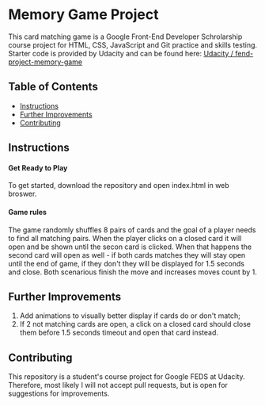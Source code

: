 # Memory Game Project
This card matching game is a Google Front-End Developer Schrolarship course project for HTML, CSS, JavaScript and Git practice and skills testing. Starter code is provided by Udacity and can be found here: [Udacity / fend-project-memory-game](https://github.com/udacity/fend-project-memory-game)

## Table of Contents

* [Instructions](#instructions)
* [Further Improvements](##FurtherImprovements)
* [Contributing](#contributing)


## Instructions
#### Get Ready to Play
To get started, download the repository and open index.html in web broswer.
#### Game rules
The game randomly shuffles 8 pairs of cards and the goal of a player needs to find all matching pairs. When the player clicks on a closed card it will open and be shown until the secon card is clicked. When that happens the second card will open as well - if both cards matches they will stay open until the end of game, if they don't they will be displayed for 1.5 seconds and close. Both scenarious finish the move and increases moves count by 1.

## Further Improvements


1) Add animations to visually better display if cards do or don't match;
2) If 2 not matching cards are open, a click on a closed card should close them before 1.5 seconds timeout and open that card instead.

## Contributing

This repository is a student's course project for Google FEDS at Udacity. Therefore, most likely I will not accept pull requests, but is open for suggestions for improvements.
